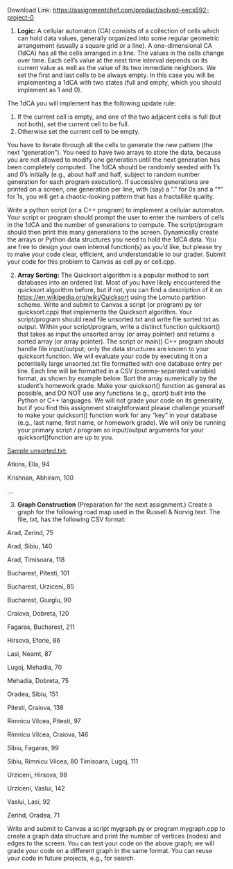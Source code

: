Download Link: https://assignmentchef.com/product/solved-eecs592-project-0
<br>
<ol>

 <li><strong>Logic: </strong>A cellular automaton (CA) consists of a collection of cells which can hold data values, generally organized into some regular geometric arrangement (usually a square grid or a line). A one-dimensional CA (1dCA) has all the cells arranged in a line. The values in the cells change over time. Each cell’s value at the next time interval depends on its current value as well as the value of its two immediate neighbors. We set the first and last cells to be always empty. In this case you will be implementing a 1dCA with two states (full and empty, which you should implement as 1 and 0).</li>

</ol>

The 1dCA you will implement has the following update rule:

<ol>

 <li>If the current cell is empty, and one of the two adjacent cells is full (but not both), set the current cell to be full.</li>

 <li>Otherwise set the current cell to be empty.</li>

</ol>

You have to iterate through all the cells to generate the new pattern (the next “generation”). You need to have two arrays to store the data, because you are not allowed to modify one generation until the next generation has been completely computed. The 1dCA should be randomly seeded with 1’s and 0’s initially (e.g., about half and half, subject to random number generation for each program execution). If successive generations are printed on a screen, one generation per line, with (say) a “.” for 0s and a “*” for 1s, you will get a chaotic-looking pattern that has a fractallike quality.

Write a python script (or a C++ program) to implement a cellular automaton.  Your script or program should prompt the user to enter the numbers of cells in the 1dCA and the number of generations to compute. The script/program should then print this many generations to the screen. Dynamically create the arrays or Python data structures you need to hold the 1dCA data. You are free to design your own internal function(s) as you’d like, but please try to make your code clear, efficient, and understandable to our grader.  Submit your code for this problem to Canvas as cell.py or cell.cpp.

<ol start="2">

 <li><strong>Array Sorting:</strong> The Quicksort algorithm is a popular method to sort databases into an ordered list.  Most of you have likely encountered the quicksort algorithm before, but if not, you can find a description of it on <u>https://en.wikipedia.org/wiki/Quicksort</u> using the Lomuto partition scheme. Write and submit to Canvas a script (or program) py (or quicksort.cpp) that implements the Quicksort algorithm.  Your script/program should read file unsorted.txt and write file sorted.txt as output. Within your script/program, write a distinct function quicksort() that takes as input the unsorted array (or array pointer) and returns a sorted array (or array pointer).  The script or main() C++ program should handle file input/output; only the data structures are known to your quicksort function. We will evaluate your code by executing it on a potentially large unsorted.txt file formatted with one database entry per line.  Each line will be formatted in a CSV (comma-separated variable) format, as shown by example below.  Sort the array numerically by the student’s homework grade.  Make your quicksort() function as general as possible, and DO NOT use any functions (e.g., qsort) built into the Python or C++ languages.  We will not grade your code on its generality, but if you find this assignment straightforward please challenge yourself to make your quicksort() function work for any “key” in your database (e.g., last name, first name, or homework grade).   We will only be running your primary script / program so input/output arguments for your quicksort()function are up to you.</li>

</ol>




<u>Sample </u><u>unsorted.txt:</u>

Atkins, Ella, 94

Krishnan, Abhiram, 100

…




<ol start="3">

 <li><strong>Graph Construction</strong> (Preparation for the next assignment.) Create a graph for the following road map used in the Russell &amp; Norvig text.  The file, txt, has the following CSV format:</li>

</ol>




Arad, Zerind, 75

Arad, Sibiu, 140

Arad, Timisoara, 118

Bucharest, Pitesti, 101

Bucharest, Urziceni, 85

Bucharest, Giurglu, 90

Craiova, Dobreta, 120

Fagaras, Bucharest, 211

Hirsova, Eforie, 86

Lasi, Neamt, 87

Lugoj, Mehadia, 70

Mehadia, Dobreta, 75

Oradea, Sibiu, 151

Pitesti, Craiova, 138

Rimnicu Vilcea, Pitesti, 97

Rimnicu Vilcea, Craiova, 146

Sibiu, Fagaras, 99

Sibiu, Rimnicu Vilcea, 80 Timisoara, Lugoj, 111

Urziceni, Hirsova, 98

Urziceni, Vaslui, 142

Vaslui, Lasi, 92

Zerind, Oradea, 71




Write and submit to Canvas a script mygraph.py or program mygraph.cpp to create a graph data structure and print the number of vertices (nodes) and edges to the screen.  You can test your code on the above graph; we will grade your code on a different graph in the same format.  You can reuse your code in future projects, e.g., for search.


